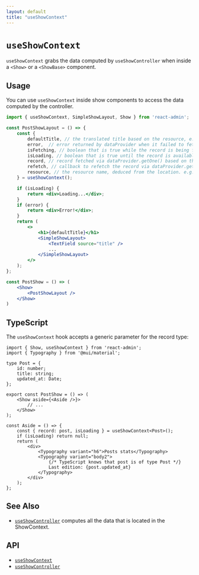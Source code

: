 ```yaml
---
layout: default
title: "useShowContext"
---
```


# `useShowContext`

`useShowContext` grabs the data computed by `useShowController` when inside a `<Show>` or a `<ShowBase>` component.

## Usage

You can use `useShowContext` inside show components to access the data computed by the controller. 

```jsx
import { useShowContext, SimpleShowLayout, Show } from 'react-admin';

const PostShowLayout = () => {
    const {
        defaultTitle, // the translated title based on the resource, e.g. 'Post #123'
        error,  // error returned by dataProvider when it failed to fetch the record. Useful if you want to adapt the view instead of just showing a notification using the `onError` side effect.
        isFetching, // boolean that is true while the record is being fetched, and false once the record is fetched
        isLoading, // boolean that is true until the record is available for the first time
        record, // record fetched via dataProvider.getOne() based on the id from the location
        refetch, // callback to refetch the record via dataProvider.getOne()
        resource, // the resource name, deduced from the location. e.g. 'posts'
    } = useShowContext();

    if (isLoading) {
        return <div>Loading...</div>;
    }
    if (error) {
        return <div>Error!</div>;
    }
    return (
        <>
            <h1>{defaultTitle}</h1>
            <SimpleShowLayout>
                <TextField source="title" />
                ...
            </SimpleShowLayout>
        </>
    );
};

const PostShow = () => (
    <Show>
        <PostShowLayout />
    </Show>
)
```

## TypeScript

The `useShowContext` hook accepts a generic parameter for the record type:

```tsx
import { Show, useShowContext } from 'react-admin';
import { Typography } from '@mui/material';

type Post = {
    id: number;
    title: string;
    updated_at: Date;
};

export const PostShow = () => (
    <Show aside={<Aside />}>
        // ...
    </Show>
);

const Aside = () => {
    const { record: post, isLoading } = useShowContext<Post>();
    if (isLoading) return null;
    return (
        <div>
            <Typography variant="h6">Posts stats</Typography>
            <Typography variant="body2">
                {/* TypeScript knows that post is of type Post */}
                Last edition: {post.updated_at}
            </Typography>
        </div>
    );
};
```

## See Also

* [`useShowController`](./useShowController.md) computes all the data that is located in the ShowContext.

## API

* [`useShowContext`]
* [`useShowController`]

[`useShowContext`]: https://github.com/marmelab/react-admin/blob/master/packages/ra-core/src/controller/show/useShowContext.tsx
[`useShowController`]: https://github.com/marmelab/react-admin/blob/master/packages/ra-core/src/controller/show/useShowController.ts
